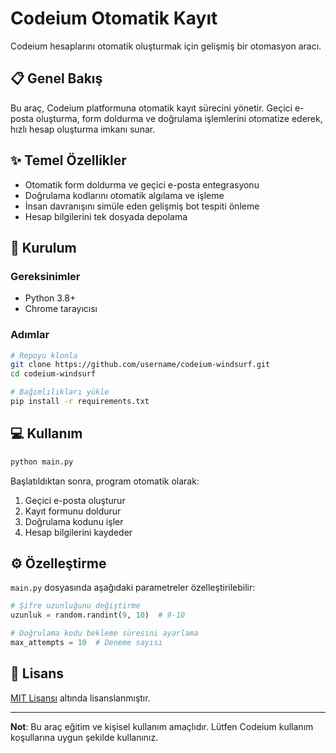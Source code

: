 # Codeium Otomatik Kayıt

Codeium hesaplarını otomatik oluşturmak için gelişmiş bir otomasyon aracı.

## 📋 Genel Bakış

Bu araç, Codeium platformuna otomatik kayıt sürecini yönetir. Geçici e-posta oluşturma, form doldurma ve doğrulama işlemlerini otomatize ederek, hızlı hesap oluşturma imkanı sunar.

## ✨ Temel Özellikler

- Otomatik form doldurma ve geçici e-posta entegrasyonu
- Doğrulama kodlarını otomatik algılama ve işleme
- İnsan davranışını simüle eden gelişmiş bot tespiti önleme
- Hesap bilgilerini tek dosyada depolama

## 🚀 Kurulum

### Gereksinimler

- Python 3.8+
- Chrome tarayıcısı

### Adımlar

```bash
# Repoyu klonla
git clone https://github.com/username/codeium-windsurf.git
cd codeium-windsurf

# Bağımlılıkları yükle
pip install -r requirements.txt
```

## 💻 Kullanım

```bash
python main.py
```

Başlatıldıktan sonra, program otomatik olarak:
1. Geçici e-posta oluşturur
2. Kayıt formunu doldurur
3. Doğrulama kodunu işler
4. Hesap bilgilerini kaydeder

## ⚙️ Özelleştirme

`main.py` dosyasında aşağıdaki parametreler özelleştirilebilir:

```python
# Şifre uzunluğunu değiştirme
uzunluk = random.randint(9, 10)  # 9-10

# Doğrulama kodu bekleme süresini ayarlama
max_attempts = 10  # Deneme sayısı
```

## 📄 Lisans

[MIT Lisansı](LICENSE) altında lisanslanmıştır.

---

**Not**: Bu araç eğitim ve kişisel kullanım amaçlıdır. Lütfen Codeium kullanım koşullarına uygun şekilde kullanınız.
